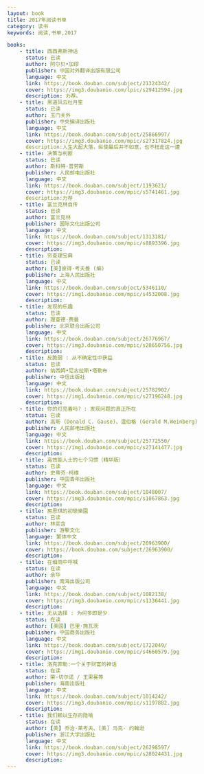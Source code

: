 ```yaml
---
layout: book
title: 2017年阅读书单
category: 读书
keywords: 阅读,书单,2017

books: 
    - title: 西西弗斯神话 
      status: 已读
      author: 阿尔贝•加缪
      publisher: 中国对外翻译出版有限公司
      language: 中文
      link: https://book.douban.com/subject/21324342/
      cover: https://img3.doubanio.com/lpic/s29412594.jpg
      description: 力荐。
    - title: 黑道风云杜月笙
      status: 已读
      author: 玉门关外
      publisher: 中央编译出版社
      language: 中文
      link: https://book.douban.com/subject/25866997/
      cover: https://img3.doubanio.com/mpic/s27317824.jpg
      description:人生大起大落，纵使最后并不如意，也不枉走这一遭
    - title: 决策与判断
      status: 已读
      author: 斯科特·普劳斯
      publisher: 人民邮电出版社
      language: 中文
      link: https://book.douban.com/subject/1193621/
      cover: https://img3.doubanio.com/mpic/s5741461.jpg
      description:力荐
    - title: 富兰克林自传
      status: 已读
      author: 富兰克林
      publisher: 国际文化出版公司
      language: 中文
      link: https://book.douban.com/subject/1313181/
      cover: https://img3.doubanio.com/mpic/s8893396.jpg
      description: 
    - title: 穷查理宝典 
      status: 已读
      author: [美]彼得·考夫曼 (编) 
      publisher: 上海人民出版社
      language: 中文
      link: https://book.douban.com/subject/5346110/
      cover: https://img1.doubanio.com/mpic/s4532008.jpg
      description: 
    - title: 发现的乐趣 
      status: 已读
      author: 理查德·费曼 
      publisher: 北京联合出版公司
      language: 中文
      link: https://book.douban.com/subject/26776967/
      cover: https://img3.doubanio.com/mpic/s28650756.jpg
      description: 
    - title: 反脆弱 : 从不确定性中获益
      status: 已读
      author: 纳西姆•尼古拉斯•塔勒布
      publisher: 中信出版社
      language: 中文
      link: https://book.douban.com/subject/25782902/
      cover: https://img1.doubanio.com/mpic/s27196248.jpg
      description:
    - title: 你的灯亮着吗? : 发现问题的真正所在
      status: 已读
      author: 高斯 (Donald C. Gause)、温伯格 (Gerald M.Weinberg) 
      publisher: 人民邮电出版社
      language: 中文
      link: https://book.douban.com/subject/25772550/
      cover: https://img1.doubanio.com/mpic/s27141477.jpg
      description:
    - title: 高效能人士的七个习惯（精华版）
      status: 已读
      author: 史蒂芬·柯维
      publisher: 中国青年出版社
      language: 中文
      link: https://book.douban.com/subject/1048007/
      cover: https://img3.doubanio.com/mpic/s1067863.jpg
      description: 
    - title: 房思琪的初戀樂園
      status: 已读
      author: 林奕含
      publisher: 游擊文化
      language: 繁体中文
      link: https://book.douban.com/subject/26963900/
      cover: https://book.douban.com/subject/26963900/
      description: 
    - title: 在细雨中呼喊
      status: 在读
      author: 余华
      publisher: 南海出版公司
      language: 中文
      link: https://book.douban.com/subject/1082138/
      cover: https://img3.doubanio.com/mpic/s1336441.jpg
      description: 
    - title: 无从选择 : 为何多即是少
      status: 在读
      author: [美国] 巴里·施瓦茨 
      publisher: 中国商务出版社
      language: 中文
      link: https://book.douban.com/subject/1722049/
      cover: https://img1.doubanio.com/mpic/s4660579.jpg
      description: 
    - title: 洛克菲勒:一个关于财富的神话
      status: 在读
      author: 荣·切尔诺 / 王恩冕等
      publisher: 海南出版社 
      language: 中文
      link: https://book.douban.com/subject/1014242/
      cover: https://img3.doubanio.com/mpic/s1197882.jpg
      description: 
    - title: 我们赖以生存的隐喻
      status: 在读
      author: [美] 乔治·莱考夫、[美] 马克· 约翰逊
      publisher: 浙江大学出版社
      language: 中文
      link: https://book.douban.com/subject/26298597/
      cover: https://img3.doubanio.com/mpic/s28024431.jpg
      description: 
---
```



